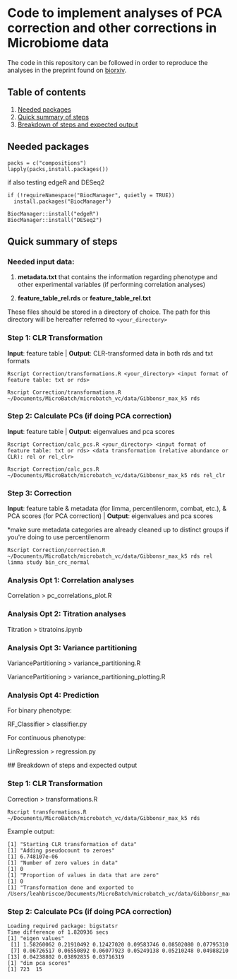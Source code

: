 # Code to implement analyses of PCA correction and other corrections in Microbiome data 

The code in this repository can be followed in order to reproduce the analyses in the preprint found on [biorxiv](https://www.biorxiv.org/content/10.1101/2021.03.19.436199v1). 


## Table of contents
1. [Needed packages](#packages)
1. [Quick summary of steps](#quick)
2. [Breakdown of steps and expected output](#breakdown)


## <a name =packages> Needed packages </a>

```
packs = c("compositions")
lapply(packs,install.packages())

```

if also testing edgeR and DESeq2

```
if (!requireNamespace("BiocManager", quietly = TRUE))
  install.packages("BiocManager")

BiocManager::install("edgeR")
BiocManager::install("DESeq2")
```

## <a name =quick> Quick summary of steps </a>

### Needed input data:

1. **metadata.txt** that contains the information regarding phenotype and other experimental variables (if performing correlation analyses)

2. **feature\_table\_rel.rds** or **feature_table\_rel.txt**

These files should be stored in a directory of choice. The path for this directory will be hereafter referred to `<your_directory>`


### Step 1: CLR Transformation

**Input**: feature table |
**Output**: CLR-transformed data in both rds and txt formats 

```
Rscript Correction/transformations.R <your_directory> <input format of feature table: txt or rds>

Rscript Correction/transformations.R ~/Documents/MicroBatch/microbatch_vc/data/Gibbonsr_max_k5 rds
```

### Step 2: Calculate PCs (if doing PCA correction)

**Input**: feature table |
**Output**: eigenvalues and pca scores

```
Rscript Correction/calc_pcs.R <your_directory> <input format of feature table: txt or rds> <data transformation (relative abundance or CLR): rel or rel_clr>

Rscript Correction/calc_pcs.R ~/Documents/MicroBatch/microbatch_vc/data/Gibbonsr_max_k5 rds rel_clr
```

### Step 3: Correction

**Input**: feature table & metadata (for limma, percentilenorm, combat, etc.), & PCA scores (for PCA correction) |
**Output**: eigenvalues and pca scores

*make sure metadata categories are already cleaned up to distinct groups if you're doing to use percentilenorm


```
Rscript Correction/correction.R ~/Documents/MicroBatch/microbatch_vc/data/Gibbonsr_max_k5 rds rel limma study bin_crc_normal
```

### Analysis Opt 1: Correlation analyses

Correlation > pc_correlations_plot.R

### Analysis Opt 2: Titration analyses

Titration > titratoins.ipynb

### Analysis Opt 3: Variance partitioning

VariancePartitioning > variance_partitioning.R

VariancePartitioning > variance_partitioning_plotting.R

### Analysis Opt 4: Prediction

For binary phenotype:

RF_Classifier > classifier.py

For continuous phenotype:

LinRegression > regression.py


##<a name=breakdown> Breakdown of steps and expected output</a>


### Step 1: CLR Transformation

Correction > transformations.R

```
Rscript transformations.R ~/Documents/MicroBatch/microbatch_vc/data/Gibbonsr_max_k5 rds
```

Example output:

```
[1] "Starting CLR transformation of data"
[1] "Adding pseudocount to zeroes"
[1] 6.748107e-06
[1] "Number of zero values in data"
[1] 0
[1] "Proportion of values in data that are zero"
[1] 0
[1] "Transformation done and exported to /Users/leahbriscoe/Documents/MicroBatch/microbatch_vc/data/Gibbonsr_max_k5"
```

### Step 2: Calculate PCs (if doing PCA correction)

```
Loading required package: bigstatsr
Time difference of 1.820936 secs
[1] "eigen values"
 [1] 1.58260062 0.21910492 0.12427020 0.09583746 0.08502080 0.07795310
 [7] 0.06726517 0.06550892 0.06077923 0.05249138 0.05210248 0.04988210
[13] 0.04238802 0.03892835 0.03716319
[1] "dim pca scores"
[1] 723  15
```